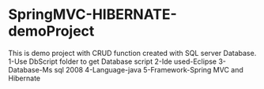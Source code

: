 # SpringMVC-HIBERNATE-demoProject
This is demo project with CRUD function created with SQL server Database.
1-Use DbScript folder to get Database script
2-Ide used-Eclipse
3-Database-Ms sql 2008
4-Language-java
5-Framework-Spring MVC and Hibernate
